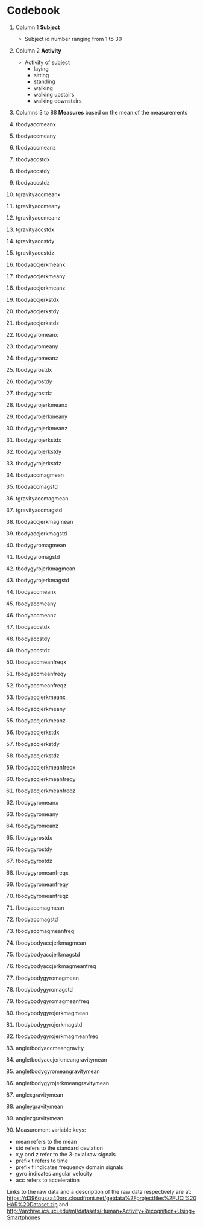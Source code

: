 Codebook
========

1. Column 1 **Subject**
    * Subject id number ranging from 1 to 30
2. Column 2 **Activity**
    * Activity of subject
        * laying 
        * sitting
        * standing
        * walking
        * walking upstairs
        * walking downstairs
3. Columns 3 to 88 **Measures** based on the mean of the measurements
  3. tbodyaccmeanx
  4. tbodyaccmeany
  5. tbodyaccmeanz
  6. tbodyaccstdx
  7. tbodyaccstdy
  8. tbodyaccstdz
  9. tgravityaccmeanx
  10. tgravityaccmeany
  11. tgravityaccmeanz
  12. tgravityaccstdx
  13. tgravityaccstdy
  14.	tgravityaccstdz
  15.	tbodyaccjerkmeanx
  16.	tbodyaccjerkmeany
 17.	tbodyaccjerkmeanz
 18.	tbodyaccjerkstdx
 19.	tbodyaccjerkstdy
 20.	tbodyaccjerkstdz
 21.	tbodygyromeanx
 22.	tbodygyromeany
 22.	tbodygyromeanz
 23.	tbodygyrostdx
 24.	tbodygyrostdy
 24.	tbodygyrostdz
 25.	tbodygyrojerkmeanx
 26.	tbodygyrojerkmeany
 27.	tbodygyrojerkmeanz
 28.	tbodygyrojerkstdx
 29.	tbodygyrojerkstdy
 30.	tbodygyrojerkstdz
 31.	tbodyaccmagmean
 32.	tbodyaccmagstd
 33.	tgravityaccmagmean
 34.	tgravityaccmagstd
 35.	tbodyaccjerkmagmean
 36.	tbodyaccjerkmagstd
 37.	tbodygyromagmean
 38.	tbodygyromagstd
 39.	tbodygyrojerkmagmean
 40.	tbodygyrojerkmagstd
 41.	fbodyaccmeanx
 42.	fbodyaccmeany
 43.	fbodyaccmeanz
 44.	fbodyaccstdx
 45.	fbodyaccstdy
 46.	fbodyaccstdz
 47.	fbodyaccmeanfreqx
 48.	fbodyaccmeanfreqy
 49.	fbodyaccmeanfreqz
 50.	fbodyaccjerkmeanx
 51.	fbodyaccjerkmeany
 52.	fbodyaccjerkmeanz
 53.	fbodyaccjerkstdx
 54.	fbodyaccjerkstdy
 55.	fbodyaccjerkstdz
 56.	fbodyaccjerkmeanfreqx
 57.	fbodyaccjerkmeanfreqy
 58.	fbodyaccjerkmeanfreqz
 59.	fbodygyromeanx
 60.	fbodygyromeany
 61.	fbodygyromeanz
 62.	fbodygyrostdx
 63.	fbodygyrostdy
 64.	fbodygyrostdz
 65.	fbodygyromeanfreqx
 66.	fbodygyromeanfreqy
 67.	fbodygyromeanfreqz
 68.	fbodyaccmagmean
 69.	fbodyaccmagstd
 70.	fbodyaccmagmeanfreq
 71.	fbodybodyaccjerkmagmean
 72.	fbodybodyaccjerkmagstd
 73.	fbodybodyaccjerkmagmeanfreq
 74.	fbodybodygyromagmean
 75.	fbodybodygyromagstd
 76.	fbodybodygyromagmeanfreq
 77.	fbodybodygyrojerkmagmean
 78.	fbodybodygyrojerkmagstd
 79.	fbodybodygyrojerkmagmeanfreq
 80.	angletbodyaccmeangravity
 81.	angletbodyaccjerkmeangravitymean
 82.	angletbodygyromeangravitymean
 83.	angletbodygyrojerkmeangravitymean
 84.	anglexgravitymean
 85.	angleygravitymean
 86.	anglezgravitymean          

4. Measurement variable keys:
  * mean refers to the mean
  * std refers to the standard deviation
  * x,y and z refer to the 3-axial raw signals
  * prefix t refers to time
  * prefix f indicates frequency domain signals
  * gyro indicates angular velocity
  * acc refers to acceleration
            
Links to the raw data and a description of the raw data respectively are at: https://d396qusza40orc.cloudfront.net/getdata%2Fprojectfiles%2FUCI%20HAR%20Dataset.zip  and http://archive.ics.uci.edu/ml/datasets/Human+Activity+Recognition+Using+Smartphones     
